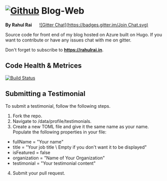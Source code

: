 # [![Github](https://github.frapsoft.com/social/github.png)](https://github.com/moonytheloony/) Blog-Web 
**By Rahul Rai**&nbsp;&nbsp;&nbsp;&nbsp;&nbsp;&nbsp;[![Gitter Chat](https://badges.gitter.im/Join Chat.svg)](https://gitter.im/moonytheloony/)

Source code for front end of my blog hosted on Azure built on Hugo. If you want to contribute or have any issues chat with me on gitter.

Don't forget to subscribe to **https://rahulrai.in**.
## Code Health & Metrices
[![Build Status](https://travis-ci.org/moonytheloony/Blog-Web.svg?branch=master)](https://travis-ci.org/moonytheloony/Blog-Web)

## Submitting a Testimonial
To submit a testimonial, follow the following steps.

1. Fork the repo.
2. Navigate to /data/profile/testimonials.
3. Create a new TOML file and give it the same name as your name. Populate the following properties in your file:
  * fullName = "Your name"
  * title = "Your job title \ Empty if you don't want it to be displayed" 
  * isFeatured = false
  * organization = "Name of Your Organization"
  * testimonial = "Your testimonial content"
4. Submit your pull request.
